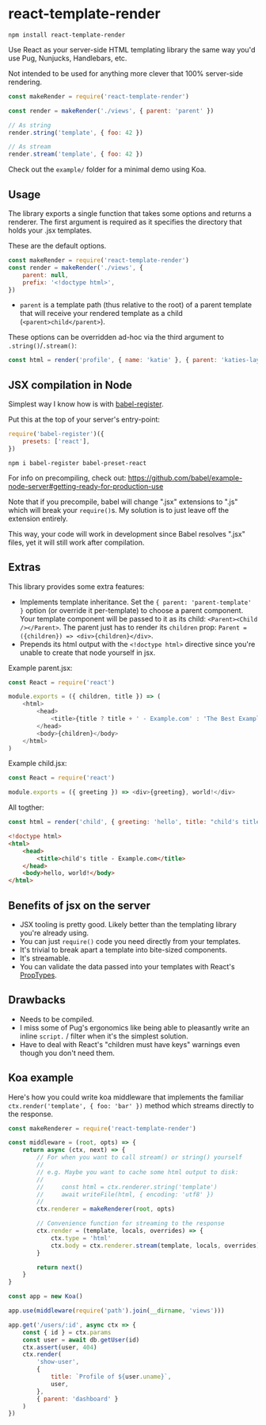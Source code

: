 # react-template-render

    npm install react-template-render

Use React as your server-side HTML templating library the same way you'd use Pug, Nunjucks, Handlebars, etc.

Not intended to be used for anything more clever that 100% server-side rendering.

```javascript
const makeRender = require('react-template-render')

const render = makeRender('./views', { parent: 'parent' })

// As string
render.string('template', { foo: 42 })

// As stream
render.stream('template', { foo: 42 })
```

Check out the `example/` folder for a minimal demo using Koa.

## Usage

The library exports a single function that takes some options and returns a renderer. The first argument is required as
it specifies the directory that holds your .jsx templates.

These are the default options.

```javascript
const makeRender = require('react-template-render')
const render = makeRender('./views', {
    parent: null,
    prefix: '<!doctype html>',
})
```

* `parent` is a template path (thus relative to the root) of a parent template that will receive your rendered template
  as a child (`<parent>child</parent>`).

These options can be overridden ad-hoc via the third argument to `.string()`/`.stream()`:

```javascript
const html = render('profile', { name: 'katie' }, { parent: 'katies-layout' })
```

## JSX compilation in Node

Simplest way I know how is with [babel-register](https://babeljs.io/docs/usage/babel-register/).

Put this at the top of your server's entry-point:

```javascript
require('babel-register')({
    presets: ['react'],
})
```

    npm i babel-register babel-preset-react

For info on precompiling, check out: https://github.com/babel/example-node-server#getting-ready-for-production-use

Note that if you precompile, babel will change ".jsx" extensions to ".js" which will break your `require()`s. My
solution is to just leave off the extension entirely.

This way, your code will work in development since Babel resolves ".jsx" files, yet it will still work after
compilation.

## Extras

This library provides some extra features:

* Implements template inheritance. Set the `{ parent: 'parent-template' }` option (or override it per-template) to
  choose a parent component. Your template component will be passed to it as its child: `<Parent><Child /></Parent>`.
  The parent just has to render its `children` prop: `Parent = ({children}) => <div>{children}</div>`.
* Prepends its html output with the `<!doctype html>` directive since you're unable to create that node yourself in jsx.

Example parent.jsx:

```javascript
const React = require('react')

module.exports = ({ children, title }) => (
    <html>
        <head>
            <title>{title ? title + ' - Example.com' : 'The Best Example - Example.com'}</title>
        </head>
        <body>{children}</body>
    </html>
)
```

Example child.jsx:

```javascript
const React = require('react')

module.exports = ({ greeting }) => <div>{greeting}, world!</div>
```

All togther:

```javascript
const html = render('child', { greeting: 'hello', title: "child's title" }, { parent: 'parent' })
```

```html
<!doctype html>
<html>
    <head>
        <title>child's title - Example.com</title>
    </head>
    <body>hello, world!</body>
</html>
```

## Benefits of jsx on the server

* JSX tooling is pretty good. Likely better than the templating library you're already using.
* You can just `require()` code you need directly from your templates.
* It's trivial to break apart a template into bite-sized components.
* It's streamable.
* You can validate the data passed into your templates with React's
  [PropTypes](https://reactjs.org/docs/typechecking-with-proptypes.html).

## Drawbacks

* Needs to be compiled.
* I miss some of Pug's ergonomics like being able to pleasantly write an inline `script.` / filter when it's the
  simplest solution.
* Have to deal with React's "children must have keys" warnings even though you don't need them.

## Koa example

Here's how you could write koa middleware that implements the familiar `ctx.render('template', { foo: 'bar' })` method
which streams directly to the response.

```javascript
const makeRenderer = require('react-template-render')

const middleware = (root, opts) => {
    return async (ctx, next) => {
        // For when you want to call stream() or string() yourself
        //
        // e.g. Maybe you want to cache some html output to disk:
        //
        //     const html = ctx.renderer.string('template')
        //     await writeFile(html, { encoding: 'utf8' })
        //
        ctx.renderer = makeRenderer(root, opts)

        // Convenience function for streaming to the response
        ctx.render = (template, locals, overrides) => {
            ctx.type = 'html'
            ctx.body = ctx.renderer.stream(template, locals, overrides)
        }

        return next()
    }
}

const app = new Koa()

app.use(middleware(require('path').join(__dirname, 'views')))

app.get('/users/:id', async ctx => {
    const { id } = ctx.params
    const user = await db.getUser(id)
    ctx.assert(user, 404)
    ctx.render(
        'show-user',
        {
            title: `Profile of ${user.uname}`,
            user,
        },
        { parent: 'dashboard' }
    )
})
```
